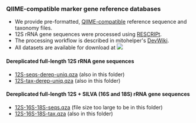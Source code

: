 ### QIIME-compatible marker gene reference databases
- We provide pre-formatted, [QIIME-compatible](https://docs.qiime2.org/2023.7/data-resources/) reference sequence and taxonomy files. 
- 12S rRNA gene sequences were processed using [RESCRIPt](https://github.com/bokulich-lab/RESCRIPt). 
- The processing workflow is described in mitohelper's [DevWiki](https://github.com/aomlomics/mitohelper/wiki/9.-Creating-QIIME-compatible-reference-databases).
- All datasets are available for download at [<img src=https://zenodo.org/badge/DOI/10.5281/zenodo.8240018.svg>](https://doi.org/10.5281/zenodo.8240018)

#### Dereplicated full-length 12S rRNA gene sequences
- [12S-seqs-derep-uniq.qza](https://doi.org/10.5281/zenodo.8240018) (also in this folder)
- [12S-tax-derep-uniq.qza](https://doi.org/10.5281/zenodo.8240018) (also in this folder)

#### Dereplicated full-length 12S + SILVA (16S and 18S) rRNA gene sequences
- [12S-16S-18S-seqs.qza](https://doi.org/10.5281/zenodo.8240018) (file size too large to be in this folder)
- [12S-16S-18S-tax.qza](https://doi.org/10.5281/zenodo.8240018) (also in this folder)

